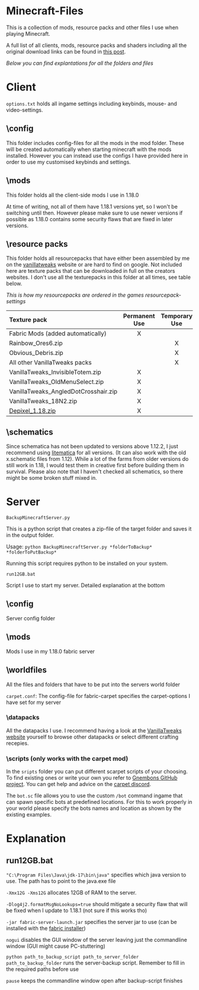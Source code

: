 # Minecraft-Files

This is a collection of mods, resource packs and other files I use when playing Minecraft.

A full list of all clients, mods, resource packs and shaders including all the original download links can be found in [this post](https://www.reddit.com/user/MordorsElite/comments/p5y2va/my_minecraftmods/?utm_source=share&utm_medium=web2x&context=3).

_Below you can find explantations for all the folders and files_

# Client

`options.txt` holds all ingame settings including keybinds, mouse- and video-settings.

## \config

This folder includes config-files for all the mods in the mod folder. These will be created automatically when starting minecraft with the mods installed. However you can instead use the configs I have provided here in order to use my customised keybinds and settings.

## \mods

This folder holds all the client-side mods I use in 1.18.0

At time of writing, not all of them have 1.18.1 versions yet, so I won't be switching until then. However please make sure to use newer versions if possible as 1.18.0 contains some security flaws that are fixed in later versions.

## \resource packs

This folder holds all resourcepacks that have either been assembled by me on the [vanillatweaks](https://vanillatweaks.net/picker/resource-packs/) website or are hard to find on google. Not included here are texture packs that can be downloaded in full on the creators websites. I don't use all the texturepacks in this folder at all times, see table below.

_This is how my resourcepacks are ordered in the games resourcepack-settings_

| Texture pack | Permanent Use | Temporary Use |
|:-|:-:|:-:|
| Fabric Mods (added automatically) | X | |
| Rainbow_Ores6.zip | | X |
| Obvious_Debris.zip | | X |
| All other VanillaTweaks packs | | X |
| VanillaTweaks_InvisibleTotem.zip | X | |
| VanillaTweaks_OldMenuSelect.zip | X | |
| VanillaTweaks_AngledDotCrosshair.zip | X | |
| VanillaTweaks_18N2.zip | X | |
| [Depixel_1.18.zip](https://resourcepack.net/default-32x32-resource-pack/) | X | |

## \schematics

Since schematica has not been updated to versions above 1.12.2, I just recommend using [litematica](https://www.curseforge.com/minecraft/mc-mods/litematica) for all versions. (It can also work with the old x.schematic files from 1.12). While a lot of the farms from older versions do still work in 1.18, I would test them in creative first before building them in survival. Please also note that I haven't checked all schematics, so there might be some broken stuff mixed in.

# Server

``BackupMinecraftServer.py``

This is a python script that creates a zip-file of the target folder and saves it in the output folder. 

Usage: `python BackupMinecraftServer.py *folderToBackup* *folderToPutBackup*`

Running this script requires python to be installed on your system.

``run12GB.bat``

Script I use to start my server. Detailed explanation at the bottom

## \config

Server config folder

## \mods

Mods I use in my 1.18.0 fabric server

## \worldfiles

All the files and folders that have to be put into the servers world folder

`carpet.conf`: The config-file for fabric-carpet specifies the carpet-options I have set for my server

### \datapacks

All the datapacks I use. I recommend having a look at the [VanillaTweaks website](https://vanillatweaks.net/) yourself to browse other datapacks or select different crafting recepies.

### \scripts (only works with the carpet mod)

In the `sripts` folder you can put different scarpet scripts of your choosing. To find existing ones or write your own you refer to [Gnembons GitHub project](https://github.com/gnembon/scarpet). You can get help and advice on the [carpet discord](https://discord.com/invite/gn99m4QRY4).

The `bot.sc` file allows you to use the custom `/bot` command ingame that can spawn specific bots at predefined locations. For this to work properly in your world please specify the bots names and location as shown by the existing examples.

# Explanation

## run12GB.bat

`"C:\Program Files\Java\jdk-17\bin\java"` specifies which java version to use. The path has to point to the java.exe file

`-Xmx12G -Xms12G` allocates 12GB of RAM to the server. 

`-Dlog4j2.formatMsgNoLookups=true` should mitigate a security flaw that will be fixed when I update to 1.18.1 (not sure if this works tho)

`-jar fabric-server-launch.jar` specifies the server jar to use (can be installed with the [fabric installer](https://fabricmc.net/use/installer/))

`nogui` disables the GUI window of the server leaving just the commandline window (GUI might cause PC-stuttering)

`python path_to_backup_script path_to_server_folder path_to_backup_folder` runs the server-backup script. Remember to fill in the required paths before use

`pause` keeps the commandline window open after backup-script finishes

